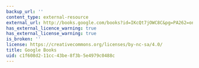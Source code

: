```yaml
---
backup_url: ''
content_type: external-resource
external_url: http://books.google.com/books?id=IKcQt7jOWC8C&pg=PA262=onepage
has_external_licence_warning: true
has_external_license_warning: true
is_broken: ''
license: https://creativecommons.org/licenses/by-nc-sa/4.0/
title: Google Books
uid: c1f608d2-11cc-43be-8f3b-5e4979c0488c
---
```

